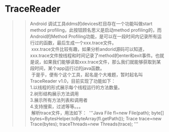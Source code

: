 # TraceReader
 >> Android 调试工具ddms的devices栏目存在一个功能叫做start method profiling，此按钮顾名思义是启动method profiling的，而Android的Method Profiling功能，是可以在一段时间内记录所有运行过的函数，最后生成一个xxx.trace文件。<br>
 >> xxx.trace文件比较有趣，如果分析andorid源码可以知道，xxx.trace文件按线程和时间记录了method的enter和exit事件。也就是说，如果我们能够读取xxx.trace文件，那么我们就能够获取到某段时间，某个app运行过的java函数。<br>
  于是乎，便有个这个工具，起名是个大难题，暂时起名叫TraceReader v1.0，目前实现了功能如下：<br>
  1.以线程的形式展示每个线程运行的方法数量。<br>
  2.树形结构展示方法调用<br>
  3.展示所有方法列表和调用者<br>
  4.支持搜索，过滤等等。。。<br>
  解析trace文件，用法如下：
  '''Java
  File fl=new File(path);
  byte[] bytes=BytesHelper.toByteArray(fl.getPath());
  Trace trace=new Trace(bytes);
  traceThreads=new Threads(trace);
  '''
  
